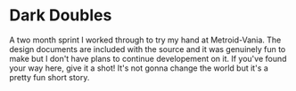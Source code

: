 # Dark Doubles
A two month sprint I worked through to try my hand at Metroid-Vania.  The design documents are included with the source and it was genuinely fun to make but I don't have plans to continue developement on it.  If you've found your way here, give it a shot!  It's not gonna change the world but it's a pretty fun short story.
